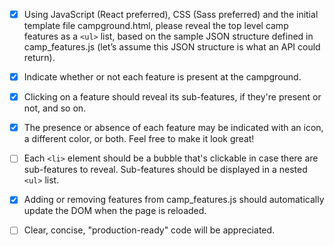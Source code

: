 - [x] Using JavaScript (React preferred), CSS (Sass preferred) and the initial
template file campground.html, please reveal the top level camp features as a `<ul>` list, based on the sample JSON structure defined in camp_features.js
(let’s assume this JSON structure is what an API could return).

- [x] Indicate whether or not each feature is present at the campground. 

- [x] Clicking on a feature should reveal its sub-features, if they're present or
not, and so on.

- [x] The presence or absence of each feature may be indicated with an icon, a different color, or both. Feel free to make it look great!

- [ ] Each `<li>` element should be a bubble that's clickable in case there are sub-features to reveal. Sub-features should be displayed in a nested `<ul>` list.

- [x] Adding or removing features from camp_features.js should automatically update the
DOM when the page is reloaded.

- [ ] Clear, concise, "production-ready" code will be appreciated.